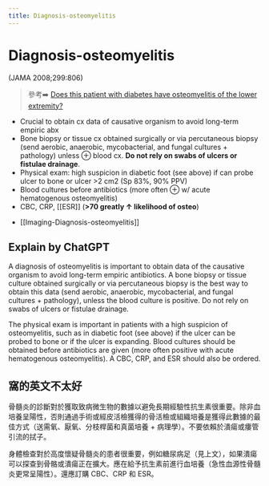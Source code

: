 ```yaml
---
title: Diagnosis-osteomyelitis
---
```

# Diagnosis-osteomyelitis

(JAMA 2008;299:806)
> 參考➡️ [Does this patient with diabetes have osteomyelitis of the lower extremity?](https://jamanetwork.com/journals/jama/article-abstract/181490)

* Crucial to obtain cx data of causative organism to avoid long-term empiric abx
* Bone biopsy or tissue cx obtained surgically or via percutaneous biopsy (send aerobic, anaerobic, mycobacterial, and fungal cultures + pathology) unless ⊕ blood cx. **Do not rely on swabs of ulcers or fistulae drainage**.
* Physical exam: high suspicion in diabetic foot (see above) if can probe ulcer to bone or ulcer >2 cm2 (Sp 83%, 90% PPV)
* Blood cultures before antibiotics (more often ⊕ w/ acute hematogenous osteomyelitis)
* CBC, CRP, [[ESR]] (**>70 greatly ↑ likelihood of osteo**)

- [[Imaging-Diagnosis-osteomyelitis]]

## Explain by ChatGPT

A diagnosis of osteomyelitis is important to obtain data of the causative organism to avoid long-term empiric antibiotics. A bone biopsy or tissue culture obtained surgically or via percutaneous biopsy is the best way to obtain this data (send aerobic, anaerobic, mycobacterial, and fungal cultures + pathology), unless the blood culture is positive. Do not rely on swabs of ulcers or fistulae drainage.

The physical exam is important in patients with a high suspicion of osteomyelitis, such as in diabetic foot (see above) if the ulcer can be probed to bone or if the ulcer is expanding. Blood cultures should be obtained before antibiotics are given (more often positive with acute hematogenous osteomyelitis). A CBC, CRP, and ESR should also be ordered.

## 窩的英文不太好

骨髓炎的診斷對於獲取致病微生物的數據以避免長期經驗性抗生素很重要。除非血培養呈陽性，否則通過手術或經皮活檢獲得的骨活檢或組織培養是獲得此數據的最佳方式（送需氧、厭氧、分枝桿菌和真菌培養 + 病理學）。不要依賴於潰瘍或瘻管引流的拭子。

身體檢查對於高度懷疑骨髓炎的患者很重要，例如糖尿病足（見上文），如果潰瘍可以探查到骨骼或潰瘍正在擴大。應在給予抗生素前進行血培養（急性血源性骨髓炎更常呈陽性）。還應訂購 CBC、CRP 和 ESR。
